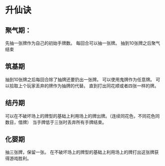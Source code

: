 # 升仙诀
## 聚气期：
先抽一张牌作为自己的初始手牌数。
每回合可以抽一张牌。
抽到10张牌之后聚气结束

## 筑基期
抽到10张牌之后每回合除了抽牌还要扔出一张牌。
可以使用鬼牌作为任意牌。
可以拾取上个玩家丢弃的牌作为抽牌的代替。
直到打出同花顺或者四张一样的牌。

## 结丹期
可以在不破坏场上的牌型的基础上利用场上的牌出牌。（连续同花色，不同花色同数目，借牌）
当手牌低于三张时丢弃所有手牌结束。

## 化婴期
抽三张牌，保留一张。
在不破坏场上的牌型的基础上利用场上的牌打出这张牌获得游戏胜利。